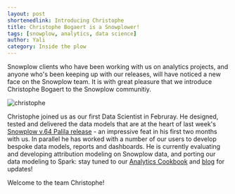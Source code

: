 ```yaml
---
layout: post
shortenedlink: Introducing Christophe
title: Christophe Bogaert is a Snowplower!
tags: [snowplow, analytics, data science]
author: Yali
category: Inside the plow
---
```


Snowplow clients who have been working with us on analytics projects, and anyone who's been keeping up with our releases, will have noticed a new face on the Snowplow team. It is with great pleasure that we introduce Christophe Bogaert to the Snowplow communitiy.

![christophe][christophe-img]

Christophe joined us as our first Data Scientist in Februray. He designed, tested and delivered the data models that are at the heart of last week's [Snowplow v.64 Palila release][r64] - an impressive feat in his first two months with us. In parallel he has worked with a number of our users to develop bespoke data models, reports and dashboards. He is currently evaluating and developing attribution modeling on Snowplow data, and porting our data modeling to Spark: stay tuned to our [Analytics Cookbook][cookbook] and [blog][blog] for updates!

Welcome to the team Christophe!

[christophe-img]: https://avatars0.githubusercontent.com/u/1975872?v=3&s=200
[r64]: /blog/2015/04/16/snowplow-r64-palila-released/
[cookbook]: /analytics/index.html
[blog]: /blog/
